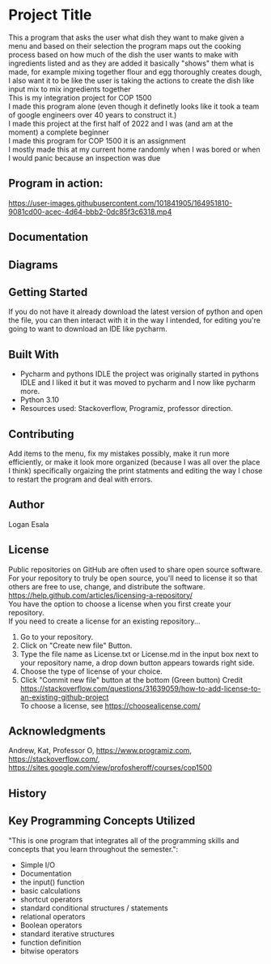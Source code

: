 # Project Title

This a program that asks the user what dish they want to make given a menu and based on their selection the program maps out the cooking process based on how much of the dish the user wants to make with ingredients listed and as they are added it basically "shows" them what is made, for example mixing together flour and egg thoroughly creates dough, I also want it to be like the user is taking the actions to create the dish like input mix to mix ingredients together<br />
This is my integration project for COP 1500<br />
I made this program alone (even though it definetly looks like it took a team of google engineers over 40 years to construct it.)<br />
I made this project at the first half of 2022 and I was (and am at the moment) a complete beginner<br />
I made this program for COP 1500 it is an assignment<br />
I mostly made this at my current home randomly when I was bored or when I would panic because an inspection was due<br />

## Program in action:

https://user-images.githubusercontent.com/101841905/164951810-9081cd00-acec-4d64-bbb2-0dc85f3c6318.mp4

## Documentation

## Diagrams

## Getting Started 
If you do not have it already download the latest version of python and open the file, you can then interact with it in the way I intended, for editing you're going to want to download an IDE like pycharm.<br />

## Built With

* Pycharm and pythons IDLE the project was originally started in pythons IDLE and I liked it but it was moved to pycharm and I now like pycharm more. 
* Python 3.10
* Resources used: Stackoverflow, Programiz, professor direction.<br />

## Contributing

Add items to the menu, fix my mistakes possibly, make it run more efficiently, or make it look more organized (because I was all over the place I think) specifically orgaizing the print statments and editing the way I chose to restart the program and deal with errors.

## Author

Logan Esala

## License

Public repositories on GitHub are often used to share open source software. For your repository to truly be open source, you'll need to license it so that others are free to use, change, and distribute the software. https://help.github.com/articles/licensing-a-repository/ <br />
You have the option to choose a license when you first create your repository. </br>
If you need to create a license for an existing repository...
1. Go to your repository.
2. Click on "Create new file" Button.
3. Type the file name as License.txt or License.md in the input box next to your repository name, a drop down button appears towards right side.
4. Choose the type of license of your choice.
5. Click "Commit new file" button at the bottom (Green button)
Credit https://stackoverflow.com/questions/31639059/how-to-add-license-to-an-existing-github-project <br />
To choose a license, see https://choosealicense.com/ 

## Acknowledgments

Andrew, Kat, Professor O, https://www.programiz.com, https://stackoverflow.com/, https://sites.google.com/view/profosheroff/courses/cop1500

## History

## Key Programming Concepts Utilized

"This is one program that integrates all of the programming skills and concepts that you learn throughout the semester.":<br />
* Simple I/O <br />
* Documentation <br />
* the input() function <br />
* basic calculations <br />
* shortcut operators <br />
* standard conditional structures / statements <br />
* relational operators <br />
* Boolean operators <br />
* standard iterative structures <br />
* function definition <br />
* bitwise operators <br />

